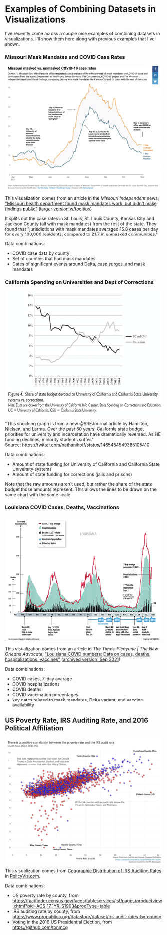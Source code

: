 # Examples of Combining Datasets in Visualizations

I've recently come across a couple nice examples of combining datasets in visualizations. I'll show them here along with previous examples that I've shown.

### Missouri Mask Mandates and COVID Case Rates

<img src="imgs/missouri-mask-cases.png" height="400"/>

This visualization comes from an article in the *Missouri Independent* news, ["Missouri health department found mask mandates work, but didn’t make findings public"](https://missouriindependent.com/2021/12/01/missouri-health-department-found-mask-mandates-work-but-didnt-make-findings-public/) ([larger version w/tooltips](https://datawrapper.dwcdn.net/gSx9f/4/))

It splits out the case rates in St. Louis, St. Louis County, Kansas City and Jackson County (all with mask mandates) from the rest of the state. They found that "jurisdictions with mask mandates averaged 15.8 cases per day for every 100,000 residents, compared to 21.7 in unmasked communities."

Data combinations:
* COVID case data by county 
* Set of counties that had mask mandates
* Dates of significant events around Delta, case surges, and mask mandates

### California Spending on Universities and Dept of Corrections

<img src="imgs/california-univ-corrections.jpeg" height="400"/>

"This shocking graph is from a new @SREJournal article by Hamilton, Nielsen, and Larma. Over the past 50 years, California state budget priorities for university and incarceration have dramatically reversed. As HE funding declines, minority students suffer."  
Source: https://twitter.com/nathanihoff/status/1465454549385105410

Data combinations:
* Amount of state funding for University of California and California State University systems
* Amount of state funding for corrections (jails and prisons)

Note that the raw amounts aren't used, but rather the share of the state budget those amounts represent.  This allows the lines to be drawn on the same chart with the same scale.

### Louisiana COVID Cases, Deaths, Vaccinations

<img src="imgs/louisiana-covid.png" height="400"/>

This visualization comes from an article in *The Times-Picayune | The New Orleans Advocate*, ["Louisiana COVID numbers: Data on cases, deaths, hospitalizations, vaccines"](https://www.nola.com/news/coronavirus/article_7cb2af1c-6414-11ea-b729-93612370dd94.html) ([archived version, Sep 2021](http://web.archive.org/web/20210927011921/https://www.nola.com/news/coronavirus/article_7cb2af1c-6414-11ea-b729-93612370dd94.html))

Data combinations:
* COVID cases, 7-day average
* COVID hospitalizations
* COVID deaths
* COVID vaccination percentages
* key dates related to mask mandates, Delta variant, and vaccine availability

## US Poverty Rate, IRS Auditing Rate, and 2016 Political Affiliation

<img src="imgs/Poverty-Audit-Rate2.png" height="400"/>

This visualization comes from [Geographic Distribution of IRS Auditing Rates](https://policyviz.com/2019/05/02/geographic-distribution-of-irs-auditing-rates/) in [PolicyViz.com](https://policyviz.com). 

Data combinations:
* US poverty rate by county, from https://factfinder.census.gov/faces/tableservices/jsf/pages/productview.xhtml?pid=ACS_17_1YR_S1903&prodType=table
* IRS auditing rate by county, from https://www.propublica.org/datastore/dataset/irs-audit-rates-by-county
* Voting in the 2016 US Presidential Election, from https://github.com/tonmcg
